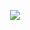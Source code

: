 <p align="center">
  <img src="https://user-images.githubusercontent.com/96204940/218213308-a7e68030-71cf-4e3d-a502-682adcb808f6.png"/>
</p>
